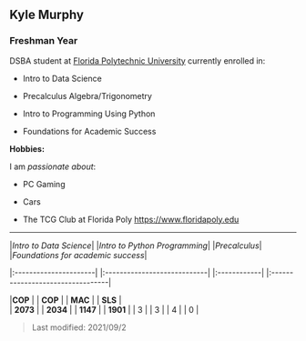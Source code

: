 ## Kyle Murphy

### Freshman Year 

DSBA student at [Florida Polytechnic University](https://www.floridapoly.edu) currently enrolled in: 

- Intro to Data Science

- Precalculus Algebra/Trigonometry

- Intro to Programming Using Python

- Foundations for Academic Success

**Hobbies:**

I am _passionate about_: 

- PC Gaming

- Cars

- The TCG Club at Florida Poly <https://www.floridapoly.edu>

***
|_Intro to Data Science_|  |_Intro to Python Programming_|  |_Precalculus_|  |_Foundations for academic success_|

|:----------------------|  |:----------------------------|  |:------------|  |:---------------------------------|

|**COP**                |  |        **COP**              |  |   **MAC**   |  |           **SLS**                |   
|    **2073**           |  |          **2034**           |  | **1147**    |  |           **1901**               |
|    3                  |  |        3                    |  |   4         |  |            0                     |



> Last modified: 2021/09/2